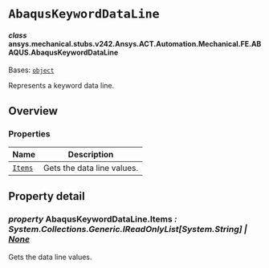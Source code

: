 # `AbaqusKeywordDataLine`



#### *class* ansys.mechanical.stubs.v242.Ansys.ACT.Automation.Mechanical.FE.ABAQUS.AbaqusKeywordDataLine

Bases: [`object`](https://docs.python.org/3/library/functions.html#object)

Represents a keyword data line.

<!-- !! processed by numpydoc !! -->

<a id="overview"></a>

## Overview

### Properties

| Name | Description |
|-------------------------------------------|------------------------------|
| [`Items`](#AbaqusKeywordDataLine.Items)   | Gets the data line values.   |

<a id="property-detail"></a>

## Property detail

<a id="AbaqusKeywordDataLine.Items"></a>

### *property* AbaqusKeywordDataLine.Items *: System.Collections.Generic.IReadOnlyList[System.String] | [None](https://docs.python.org/3/library/constants.html#None)*

Gets the data line values.

<!-- !! processed by numpydoc !! -->


